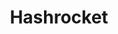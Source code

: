 ---
codehost: https://github.com/hashrocket
dribbble: https://dribbble.com/hashrocket
facebook: https://facebook.com/hashrocket
googleplus: https://plus.google.com/+hashrocket
linkedin: https://linkedin.com/company/hashrocket
logohandle: hashrocket
sort: hashrocket
title: Hashrocket
twitter: https://x.com/hashrocket
website: https://hashrocket.com/
youtube: https://youtube.com/hashrocket
---